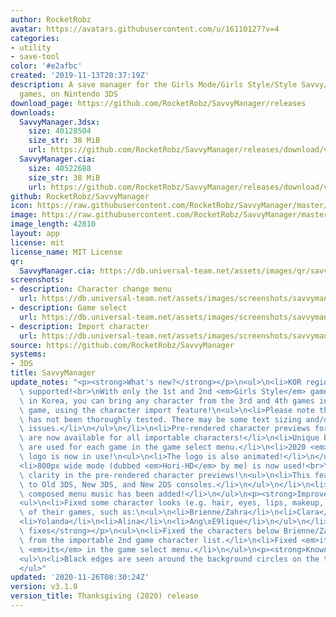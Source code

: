 ```yaml
---
author: RocketRobz
avatar: https://avatars.githubusercontent.com/u/16110127?v=4
categories:
- utility
- save-tool
color: '#e2afbc'
created: '2019-11-13T20:37:19Z'
description: A save manager for the Girls Mode/Girls Style/Style Savvy/Style Boutique
  games, on Nintendo 3DS
download_page: https://github.com/RocketRobz/SavvyManager/releases
downloads:
  SavvyManager.3dsx:
    size: 40128504
    size_str: 38 MiB
    url: https://github.com/RocketRobz/SavvyManager/releases/download/v3.1.0/SavvyManager.3dsx
  SavvyManager.cia:
    size: 40522688
    size_str: 38 MiB
    url: https://github.com/RocketRobz/SavvyManager/releases/download/v3.1.0/SavvyManager.cia
github: RocketRobz/SavvyManager
icon: https://raw.githubusercontent.com/RocketRobz/SavvyManager/master/app/icon.png
image: https://raw.githubusercontent.com/RocketRobz/SavvyManager/master/app/banner.png
image_length: 42810
layout: app
license: mit
license_name: MIT License
qr:
  SavvyManager.cia: https://db.universal-team.net/assets/images/qr/savvymanager-cia.png
screenshots:
- description: Character change menu
  url: https://db.universal-team.net/assets/images/screenshots/savvymanager/character-change-menu.png
- description: Game select
  url: https://db.universal-team.net/assets/images/screenshots/savvymanager/game-select.png
- description: Import character
  url: https://db.universal-team.net/assets/images/screenshots/savvymanager/import-character.png
source: https://github.com/RocketRobz/SavvyManager
systems:
- 3DS
title: SavvyManager
update_notes: "<p><strong>What's new?</strong></p>\n<ul>\n<li>KOR region is now finally\
  \ supported!<br>\nWith only the 1st and 2nd <em>Girls Style</em> games available\
  \ in Korea, you can bring any character from the 3rd and 4th games into the 2nd\
  \ game, using the character import feature!\n<ul>\n<li>Please note that KOR support\
  \ has not been thoroughly tested. There may be some text sizing and/or positioning\
  \ issues.</li>\n</ul>\n</li>\n<li>Pre-rendered character previews for the 4th game,\
  \ are now available for all importable characters!</li>\n<li>Unique bottom backgrounds\
  \ are used for each game in the game select menu.</li>\n<li>2020 <em>Rocket Robz</em>\
  \ logo is now in use!\n<ul>\n<li>The logo is also animated!</li>\n</ul>\n</li>\n\
  <li>800px wide mode (dubbed <em>Hori-HD</em> by me) is now used!<br>\nSee improved\
  \ clarity in the pre-rendered character previews!\n<ul>\n<li>This feature is exclusive\
  \ to Old 3DS, New 3DS, and New 2DS consoles.</li>\n</ul>\n</li>\n<li>Originally\
  \ composed menu music has been added!</li>\n</ul>\n<p><strong>Improvements</strong></p>\n\
  <ul>\n<li>Fixed some character looks (e.g. hair, eyes, lips, makeup, outfit) outside\
  \ of their games, such as:\n<ul>\n<li>Brienne/Zahra</li>\n<li>Clara</li>\n<li>Rosie</li>\n\
  <li>Yolanda</li>\n<li>Alina</li>\n<li>Ang\xE9lique</li>\n</ul>\n</li>\n</ul>\n<p><strong>Bug\
  \ fixes</strong></p>\n<ul>\n<li>Fixed the characters below Brienne/Zahra missing\
  \ from the importable 2nd game character list.</li>\n<li>Fixed <em>it's</em> to\
  \ <em>its</em> in the game select menu.</li>\n</ul>\n<p><strong>Known bug</strong></p>\n\
  <ul>\n<li>Black edges are seen around the background circles on the top screen.</li>\n\
  </ul>"
updated: '2020-11-26T08:30:24Z'
version: v3.1.0
version_title: Thanksgiving (2020) release
---
```

